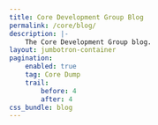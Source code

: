 ```yaml
---
title: Core Development Group Blog
permalink: /core/blog/
description: |-
    The Core Development Group blog.
layout: jumbotron-container
pagination:
    enabled: true
    tag: Core Dump
    trail:
        before: 4
        after: 4
css_bundle: blog
---
```


